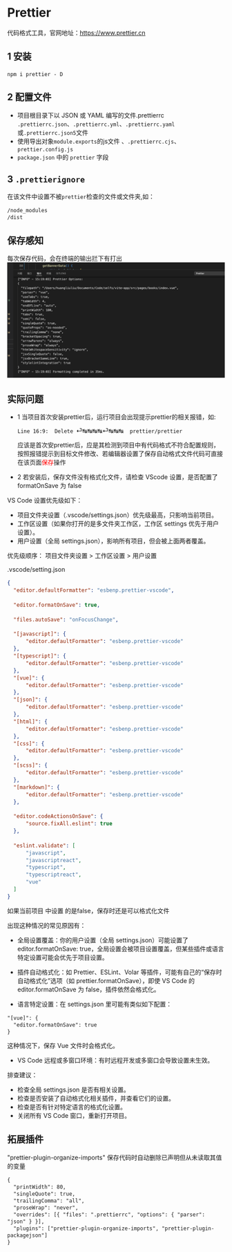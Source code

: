 # Prettier

代码格式工具，官网地址：https://www.prettier.cn

## 1 安装

`npm i prettier - D`

## 2 配置文件
- 项目根目录下以 JSON 或 YAML 编写的文件.prettierrc
  `.prettierrc.json`、`.prettierrc.yml`、`.prettierrc.yaml`或`.prettierrc.json5`文件
-  使用导出对象`module.exports`的js文件
  、`.prettierrc.cjs`、`prettier.config.js`
- `package.json` 中的 `prettier` 字段
  
## 3 `.prettierignore`
  在该文件中设置不被`prettier`检查的文件或文件夹,如：
  ```
  /node_modules
  /dist
  ```
## 保存感知
每次保存代码，会在终端的输出拦下有打出
![alt text](../assets/prettier1.png)

## 实际问题

- 1 当项目首次安装prettier后，运行项目会出现提示prettier的相关报错，如:

  `Line 16:9:  Delete `⏎↹↹↹↹⏎↹↹↹`  prettier/prettier`

  应该是首次安prettier后，应是其检测到项目中有代码格式不符合配置规则，按照报错提示到目标文件修改、若编辑器设置了保存自动格式文件代码可直接在该页面<font color='red'>保存</font>操作
- 2 若安装后，保存文件没有格式化文件，请检查 VScode 设置，是否配置了 formatOnSave 为 false

VS Code 设置优先级如下：

- 项目文件夹设置（.vscode/settings.json）优先级最高，只影响当前项目。
- 工作区设置（如果你打开的是多文件夹工作区，工作区 settings 优先于用户设置）。
- 用户设置（全局 settings.json），影响所有项目，但会被上面两者覆盖。

优先级顺序：
项目文件夹设置 > 工作区设置 > 用户设置

.vscode/setting.json
```json
{
  "editor.defaultFormatter": "esbenp.prettier-vscode",
  
  "editor.formatOnSave": true,
  
  "files.autoSave": "onFocusChange",
  
  "[javascript]": {
      "editor.defaultFormatter": "esbenp.prettier-vscode"
  },
  "[typescript]": {
      "editor.defaultFormatter": "esbenp.prettier-vscode"
  },
  "[vue]": {
      "editor.defaultFormatter": "esbenp.prettier-vscode"
  },
  "[json]": {
      "editor.defaultFormatter": "esbenp.prettier-vscode"
  },
  "[html]": {
      "editor.defaultFormatter": "esbenp.prettier-vscode"
  },
  "[css]": {
      "editor.defaultFormatter": "esbenp.prettier-vscode"
  },
  "[scss]": {
      "editor.defaultFormatter": "esbenp.prettier-vscode"
  },
  "[markdown]": {
      "editor.defaultFormatter": "esbenp.prettier-vscode"
  },

  "editor.codeActionsOnSave": {
      "source.fixAll.eslint": true
  },
  
  "eslint.validate": [
      "javascript",
      "javascriptreact",
      "typescript",
      "typescriptreact",
      "vue"
  ]
}
```
如果当前项目 中设置 的是false，保存时还是可以格式化文件

出现这种情况的常见原因有：

- 全局设置覆盖：你的用户设置（全局 settings.json）可能设置了 editor.formatOnSave: true，全局设置会被项目设置覆盖，但某些插件或语言特定设置可能会优先于项目设置。

- 插件自动格式化：如 Prettier、ESLint、Volar 等插件，可能有自己的“保存时自动格式化”选项（如 prettier.formatOnSave），即使 VS Code 的 editor.formatOnSave 为 false，插件依然会格式化。

- 语言特定设置：在 settings.json 里可能有类似如下配置：

```
"[vue]": {
  "editor.formatOnSave": true
}
```

这种情况下，保存 Vue 文件时会格式化。

- VS Code 远程或多窗口环境：有时远程开发或多窗口会导致设置未生效。

排查建议：

- 检查全局 settings.json 是否有相关设置。
- 检查是否安装了自动格式化相关插件，并查看它们的设置。
- 检查是否有针对特定语言的格式化设置。
- 关闭所有 VS Code 窗口，重新打开项目。


## 拓展插件

"prettier-plugin-organize-imports" 保存代码时自动删除已声明但从未读取其值的变量
```
{
  "printWidth": 80,
  "singleQuote": true,
  "trailingComma": "all",
  "proseWrap": "never",
  "overrides": [{ "files": ".prettierrc", "options": { "parser": "json" } }],
  "plugins": ["prettier-plugin-organize-imports", "prettier-plugin-packagejson"]
}
```